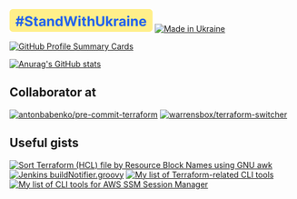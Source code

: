 [![Stand With Ukraine](https://raw.githubusercontent.com/vshymanskyy/StandWithUkraine/main/badges/StandWithUkraine.svg)](https://stand-with-ukraine.pp.ua)
[![Made in Ukraine](https://img.shields.io/badge/made_in-Ukraine-ffd700.svg?labelColor=0057b7)](https://stand-with-ukraine.pp.ua)

[![GitHub Profile Summary Cards](https://github-profile-summary-cards.vercel.app/api/cards/profile-details?username=yermulnik&theme=transparent)](https://github.com/vn7n24fzkq/github-profile-summary-cards)

[![Anurag's GitHub stats](https://github-readme-stats.vercel.app/api?username=yermulnik&show_icons=true&theme=transparent&cache_seconds=21600&hide_border=true&hide_rank=true&custom_title=Stats&text_bold=false&show=reviews,discussions_started,discussions_answered,prs_merged,prs_merged_percentage)](https://github.com/anuraghazra/github-readme-stats)

## Collaborator at
[![antonbabenko/pre-commit-terraform](https://github-readme-stats.vercel.app/api/pin/?username=antonbabenko&repo=pre-commit-terraform&theme=transparent&show_owner=true)](https://github.com/antonbabenko/pre-commit-terraform)
[![warrensbox/terraform-switcher](https://github-readme-stats.vercel.app/api/pin/?username=warrensbox&repo=terraform-switcher&theme=transparent&show_owner=true)](https://github.com/warrensbox/terraform-switcher)

## Useful gists
[![Sort Terraform (HCL) file by Resource Block Names using GNU `awk`](https://github-readme-stats.vercel.app/api/gist?id=7e0cf991962680d406692e1db1b551e6&show_owner=false)](https://gist.github.com/yermulnik/7e0cf991962680d406692e1db1b551e6)
[![Jenkins `buildNotifier.groovy`](https://github-readme-stats.vercel.app/api/gist?id=44e591251bea0a08d5124b80ac796ee7&show_owner=false)](https://gist.github.com/yermulnik/44e591251bea0a08d5124b80ac796ee7)
[![My list of Terraform-related CLI tools](https://github-readme-stats.vercel.app/api/gist?id=24b922460aa09759d74a27b7740ecd0f&show_owner=false)](https://gist.github.com/yermulnik/24b922460aa09759d74a27b7740ecd0f)
[![My list of CLI tools for AWS SSM Session Manager](https://github-readme-stats.vercel.app/api/gist?id=234e18b40145ac437a88476e93b3f12c&show_owner=false)](https://gist.github.com/yermulnik/234e18b40145ac437a88476e93b3f12c)

<!-- [YZ-RIPE](https://apps.db.ripe.net/db-web-ui/query?bflag=false&dflag=false&rflag=true&searchtext=YZ-RIPE&source=RIPE) -->
